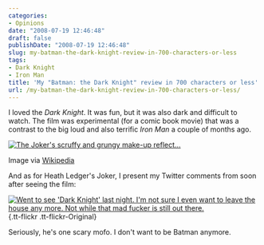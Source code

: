 ```yaml
---
categories:
- Opinions
date: "2008-07-19 12:46:48"
draft: false
publishDate: "2008-07-19 12:46:48"
slug: my-batman-the-dark-knight-review-in-700-characters-or-less
tags:
- Dark Knight
- Iron Man
title: 'My "Batman: the Dark Knight" review in 700 characters or less'
url: /my-batman-the-dark-knight-review-in-700-characters-or-less/
---
```

I loved the *Dark Knight*. It was fun, but it was also dark and
difficult to watch. The film was experimental (for a comic book movie)
that was a contrast to the big loud and also terrific *Iron Man* a
couple of months ago.

[![The Joker's scruffy and grungy make-up
reflect...](//upload.wikimedia.org/wikipedia/en/thumb/9/90/HeathJoker.png/202px-HeathJoker.png)](http://en.wikipedia.org/wiki/Image:HeathJoker.png)

Image via [Wikipedia](http://en.wikipedia.org/wiki/Image:HeathJoker.png)

And as for Heath Ledger's Joker, I present my Twitter comments from soon
after seeing the film:

[![Went to see 'Dark Knight' last night. I'm not sure I even want to
leave the house any more. Not while that mad fucker is still out
there.](//farm4.static.flickr.com/3164/2682398190_babaedbda9_o.png)](http://www.flickr.com/photos/joshnunn/2682398190/){.tt-flickr
.tt-flickr-Original}

Seriously, he's one scary mofo. I don't want to be Batman anymore.